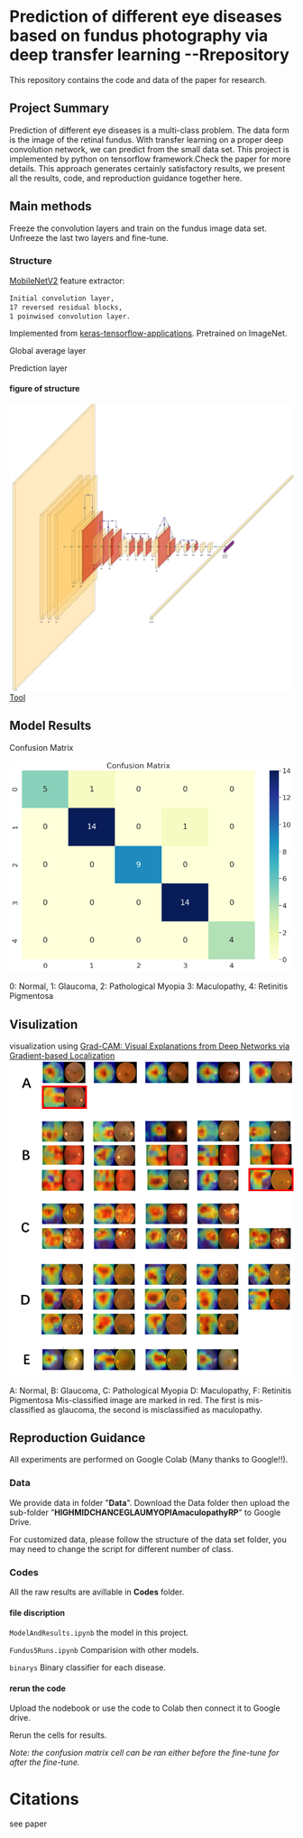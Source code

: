 # Prediction of different eye diseases based on fundus photography via deep transfer learning --Rrepository
This repository contains the code and data of the paper for research.
## Project Summary
Prediction of different eye diseases is a multi-class problem. The data form is the image of the retinal fundus. With transfer learning on a proper deep convolution network, we can predict from the small data set. This project is implemented by python on tensorflow framework.Check the paper for more details. This approach generates certainly satisfactory results, we present all the results, code, and reproduction guidance together here. 

## Main methods
Freeze the convolution layers and train on the fundus image data set.
Unfreeze the last two layers and fine-tune.
### Structure
[MobileNetV2](https://ieeexplore.ieee.org/document/8578572) feature extractor: 

    Initial convolution layer, 
    17 reversed residual blocks,
    1 poinwised convolution layer.
   Implemented  from [keras-tensorflow-applications](https://www.tensorflow.org/api_docs/python/tf/keras/applications/MobileNetV2). Pretrained on ImageNet.

Global average layer

Prediction layer



#### figure of structure
![image](https://github.com/gcowen/fundusimageclassification/blob/master/IMG/Stucture2.jpg)
[Tool](https://github.com/HarisIqbal88/PlotNeuralNet)

## Model Results
Confusion Matrix

![image](https://github.com/gcowen/fundusimageclassification/blob/master/IMG/Picture2.png)

0: Normal, 1: Glaucoma, 2: Pathological Myopia 3: Maculopathy, 4: Retinitis Pigmentosa
## Visulization
visualization using [Grad-CAM: Visual Explanations from Deep Networks via Gradient-based Localization](https://ieeexplore.ieee.org/document/8237336)
![image](https://github.com/gcowen/fundusimageclassification/blob/master/IMG/Picture1.png)

A: Normal, B: Glaucoma, C: Pathological Myopia D: Maculopathy, F: Retinitis Pigmentosa
Mis-classified image are marked in red. The first is mis-classified as glaucoma, the second is misclassified as maculopathy.
## Reproduction Guidance
All experiments are performed on Google Colab (Many thanks to Google!!).
### Data 
We provide data in folder "**Data**". Download the Data folder then upload the sub-folder "**HIGHMIDCHANCEGLAUMYOPIAmaculopathyRP**" to Google Drive.

For customized data, please follow the structure of the data set folder, you may need to change the script for different number of class. 
### Codes
All the raw results are avillable in **Codes** folder.
#### file discription
`ModelAndResults.ipynb` the model in this project.

`Fundus5Runs.ipynb` Comparision with other models.

`binarys` Binary classifier for each disease.




#### rerun the code
Upload the nodebook or use the code to Colab then connect it to Google drive.

Rerun the cells for results.

*Note: the confusion matrix cell can be ran either before the fine-tune for after the fine-tune.*
# Citations
see paper
